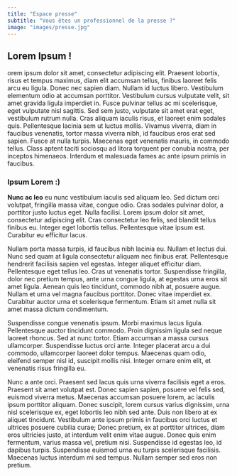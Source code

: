 ```yaml
---
title: "Espace presse"
subtitle: "Vous êtes un professionnel de la presse ?"
image: "images/presse.jpg"
---
```

## Lorem Ipsum !

orem ipsum dolor sit amet, consectetur adipiscing elit. Praesent lobortis, risus et tempus maximus, diam elit accumsan tellus, finibus laoreet felis arcu eu ligula. Donec nec sapien diam. Nullam id luctus libero. Vestibulum elementum odio at accumsan porttitor. Vestibulum cursus vulputate velit, sit amet gravida ligula imperdiet in. Fusce pulvinar tellus ac mi scelerisque, eget vulputate nisl sagittis. Sed sem justo, vulputate sit amet erat eget, vestibulum rutrum nulla. Cras aliquam iaculis risus, et laoreet enim sodales quis. Pellentesque lacinia sem ut luctus mollis. Vivamus viverra, diam in faucibus venenatis, tortor massa viverra nibh, id faucibus eros erat sed sapien. Fusce at nulla turpis. Maecenas eget venenatis mauris, in commodo tellus. Class aptent taciti sociosqu ad litora torquent per conubia nostra, per inceptos himenaeos. Interdum et malesuada fames ac ante ipsum primis in faucibus.

### Ipsum Lorem :)

**Nunc ac leo** eu nunc vestibulum iaculis sed aliquam leo. Sed dictum orci volutpat, fringilla massa vitae, congue odio. Cras sodales pulvinar dolor, a porttitor justo luctus eget. Nulla facilisi. Lorem ipsum dolor sit amet, consectetur adipiscing elit. Cras consectetur leo felis, sed blandit tellus finibus eu. Integer eget lobortis tellus. Pellentesque vitae ipsum est. Curabitur eu efficitur lacus.  

Nullam porta massa turpis, id faucibus nibh lacinia eu. Nullam et lectus dui. Nunc sed quam at ligula consectetur aliquam nec finibus erat. Pellentesque hendrerit facilisis sapien vel egestas. Integer aliquet efficitur diam. Pellentesque eget tellus leo. Cras ut venenatis tortor. Suspendisse fringilla, dolor nec pretium tempus, ante urna congue ligula, at egestas urna eros sit amet ligula. Aenean quis leo tincidunt, commodo nibh at, posuere augue. Nullam et urna vel magna faucibus porttitor. Donec vitae imperdiet ex. Curabitur auctor urna et scelerisque fermentum. Etiam sit amet nulla sit amet massa dictum condimentum.

Suspendisse congue venenatis ipsum. Morbi maximus lacus ligula. Pellentesque auctor tincidunt commodo. Proin dignissim ligula sed neque laoreet rhoncus. Sed at nunc tortor. Etiam accumsan a massa cursus ullamcorper. Suspendisse luctus orci ante. Integer placerat arcu a dui commodo, ullamcorper laoreet dolor tempus. Maecenas quam odio, eleifend semper nisl id, suscipit mollis nisi. Integer ornare enim elit, et venenatis risus fringilla eu.

Nunc a ante orci. Praesent sed lacus quis urna viverra facilisis eget a eros. Praesent sit amet volutpat est. Donec sapien sapien, posuere vel felis sed, euismod viverra metus. Maecenas accumsan posuere lorem, ac iaculis ipsum porttitor aliquam. Donec suscipit, lorem cursus varius dignissim, urna nisl scelerisque ex, eget lobortis leo nibh sed ante. Duis non libero at ex aliquet tincidunt. Vestibulum ante ipsum primis in faucibus orci luctus et ultrices posuere cubilia curae; Donec pretium, ex at porttitor ultrices, diam eros ultricies justo, at interdum velit enim vitae augue. Donec quis enim fermentum, varius massa vel, pretium nisi. Suspendisse id egestas leo, id dapibus turpis. Suspendisse euismod urna eu turpis scelerisque facilisis. Maecenas luctus interdum mi sed tempus. Nullam semper sed eros non pretium.
